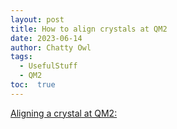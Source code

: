 ```yaml
---
layout: post
title: How to align crystals at QM2
date: 2023-06-14
author: Chatty Owl  
tags: 
  - UsefulStuff 
  - QM2
toc:  true
---
```



[Aligning a crystal at QM2:](PostFile/Aligning_QM2.pdf)
